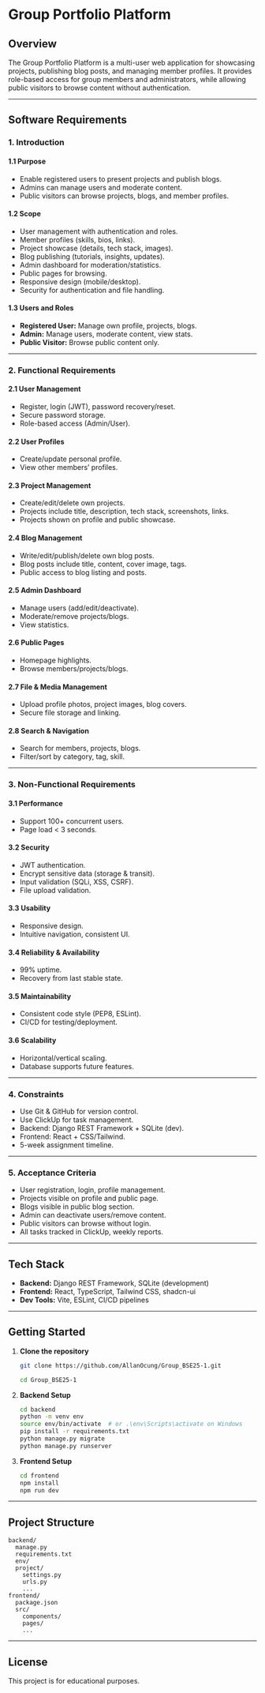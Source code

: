 # Group Portfolio Platform

## Overview

The Group Portfolio Platform is a multi-user web application for showcasing projects, publishing blog posts, and managing member profiles. It provides role-based access for group members and administrators, while allowing public visitors to browse content without authentication.

---

## Software Requirements

### 1. Introduction

#### 1.1 Purpose

- Enable registered users to present projects and publish blogs.
- Admins can manage users and moderate content.
- Public visitors can browse projects, blogs, and member profiles.

#### 1.2 Scope

- User management with authentication and roles.
- Member profiles (skills, bios, links).
- Project showcase (details, tech stack, images).
- Blog publishing (tutorials, insights, updates).
- Admin dashboard for moderation/statistics.
- Public pages for browsing.
- Responsive design (mobile/desktop).
- Security for authentication and file handling.

#### 1.3 Users and Roles

- **Registered User:** Manage own profile, projects, blogs.
- **Admin:** Manage users, moderate content, view stats.
- **Public Visitor:** Browse public content only.

---

### 2. Functional Requirements

#### 2.1 User Management

- Register, login (JWT), password recovery/reset.
- Secure password storage.
- Role-based access (Admin/User).

#### 2.2 User Profiles

- Create/update personal profile.
- View other members’ profiles.

#### 2.3 Project Management

- Create/edit/delete own projects.
- Projects include title, description, tech stack, screenshots, links.
- Projects shown on profile and public showcase.

#### 2.4 Blog Management

- Write/edit/publish/delete own blog posts.
- Blog posts include title, content, cover image, tags.
- Public access to blog listing and posts.

#### 2.5 Admin Dashboard

- Manage users (add/edit/deactivate).
- Moderate/remove projects/blogs.
- View statistics.

#### 2.6 Public Pages

- Homepage highlights.
- Browse members/projects/blogs.

#### 2.7 File & Media Management

- Upload profile photos, project images, blog covers.
- Secure file storage and linking.

#### 2.8 Search & Navigation

- Search for members, projects, blogs.
- Filter/sort by category, tag, skill.

---

### 3. Non-Functional Requirements

#### 3.1 Performance

- Support 100+ concurrent users.
- Page load < 3 seconds.

#### 3.2 Security

- JWT authentication.
- Encrypt sensitive data (storage & transit).
- Input validation (SQLi, XSS, CSRF).
- File upload validation.

#### 3.3 Usability

- Responsive design.
- Intuitive navigation, consistent UI.

#### 3.4 Reliability & Availability

- 99% uptime.
- Recovery from last stable state.

#### 3.5 Maintainability

- Consistent code style (PEP8, ESLint).
- CI/CD for testing/deployment.

#### 3.6 Scalability

- Horizontal/vertical scaling.
- Database supports future features.

---

### 4. Constraints

- Use Git & GitHub for version control.
- Use ClickUp for task management.
- Backend: Django REST Framework + SQLite (dev).
- Frontend: React + CSS/Tailwind.
- 5-week assignment timeline.

---

### 5. Acceptance Criteria

- User registration, login, profile management.
- Projects visible on profile and public page.
- Blogs visible in public blog section.
- Admin can deactivate users/remove content.
- Public visitors can browse without login.
- All tasks tracked in ClickUp, weekly reports.

---

## Tech Stack

- **Backend:** Django REST Framework, SQLite (development)
- **Frontend:** React, TypeScript, Tailwind CSS, shadcn-ui
- **Dev Tools:** Vite, ESLint, CI/CD pipelines

---

## Getting Started

1. **Clone the repository**

   ```sh
   git clone https://github.com/AllanOcung/Group_BSE25-1.git

   cd Group_BSE25-1
   ```

2. **Backend Setup**

   ```sh
   cd backend
   python -m venv env
   source env/bin/activate  # or .\env\Scripts\activate on Windows
   pip install -r requirements.txt
   python manage.py migrate
   python manage.py runserver
   ```

3. **Frontend Setup**
   ```sh
   cd frontend
   npm install
   npm run dev
   ```

---

## Project Structure

```
backend/
  manage.py
  requirements.txt
  env/
  project/
    settings.py
    urls.py
    ...
frontend/
  package.json
  src/
    components/
    pages/
    ...
```

---

## License

This project is for educational purposes.
